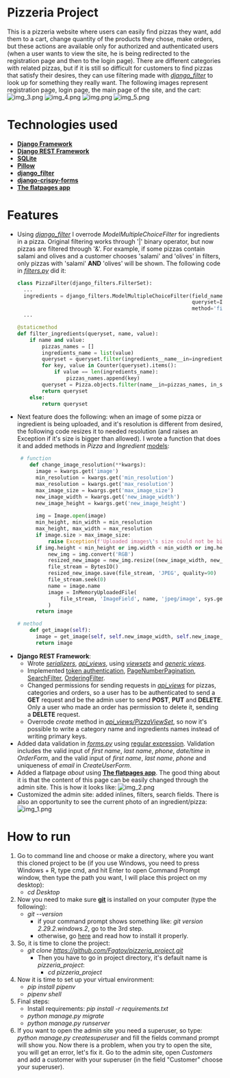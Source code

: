 # Pizzeria Project
This is a pizzeria website where users can easily find pizzas they want, add them to a cart, change quantity of the products they chose, make orders,
but these actions are available only for authorized and authenticated users (when a user wants to view the site, he is being redirected to the registration page and then to the login page).
There are different categories with related pizzas, but if it is still so difficult for customers to find pizzas that satisfy their desires, they can use filtering made with [*django_filter*](https://django-filter.readthedocs.io/en/stable/guide/usage.html)
to look up for something they really want. The following images represent registration page, login page, the main page of the site, and the cart:
![img_3.png](screenshots/img_3.png) ![img_4.png](screenshots/img_4.png) ![img.png](screenshots/img.png) ![img_5.png](screenshots/img_5.png)
# Technologies used
* [**Django Framework**](https://www.djangoproject.com/)
* [**Django REST Framework**](https://www.django-rest-framework.org/)
* [**SQLite**](https://www.sqlite.org/index.html)
* [**Pillow**](https://pillow.readthedocs.io/en/stable/)
* [**django_filter**](https://django-filter.readthedocs.io/en/stable/guide/usage.html)
* [**django-crispy-forms**](https://django-crispy-forms.readthedocs.io/en/latest/)
* [**The flatpages app**](https://docs.djangoproject.com/en/3.1/ref/contrib/flatpages/)
# Features
* Using [*django_filter*](https://django-filter.readthedocs.io/en/stable/guide/usage.html) I overrode *ModelMultipleChoiceFilter* for ingredients in a pizza. Original filtering works through
'|' binary operator, but now pizzas are filtered through '&'. For example, if some pizzas contain salami and olives and
  a customer chooses 'salami' and 'olives' in filters, only pizzas with 'salami' **AND** 'olives' will be shown.
  The following code in [*filters.py*](pizzeria/filters.py) did it:
  ```Python
  class PizzaFilter(django_filters.FilterSet):
    ...
    ingredients = django_filters.ModelMultipleChoiceFilter(field_name='ingredients',
                                                           queryset=Ingredient.objects.all(),
                                                           method='filter_ingredients')
    ...
  
  @staticmethod
  def filter_ingredients(queryset, name, value):
      if name and value:
          pizzas_names = []
          ingredients_name = list(value)
          queryset = queryset.filter(ingredients__name__in=ingredients_name)
          for key, value in Counter(queryset).items():
              if value == len(ingredients_name):
                  pizzas_names.append(key)
          queryset = Pizza.objects.filter(name__in=pizzas_names, in_stock=True)
          return queryset
      else:
          return queryset
  ```
* Next feature does the following: when an image of some pizza or ingredient is being uploaded, and it's resolution is different from desired,
the following code resizes it to needed resolution (and raises an Exception if it's size is bigger than allowed).
  I wrote a function that does it and added methods in *Pizza* and *Ingredient* [models](pizzeria/models.py):
  ```Python
   # function
      def change_image_resolution(**kwargs):
        image = kwargs.get('image')
        min_resolution = kwargs.get('min_resolution')
        max_resolution = kwargs.get('max_resolution')
        max_image_size = kwargs.get('max_image_size')
        new_image_width = kwargs.get('new_image_width')
        new_image_height = kwargs.get('new_image_height')
    
        img = Image.open(image)
        min_height, min_width = min_resolution
        max_height, max_width = max_resolution
        if image.size > max_image_size:
            raise Exception(f'Uploaded images\'s size could not be bigger than {max_image_size}')
        if img.height < min_height or img.width < min_width or img.height > max_height or img.width > max_width:
            new_img = img.convert('RGB')
            resized_new_image = new_img.resize((new_image_width, new_image_height), Image.ANTIALIAS)
            file_stream = BytesIO()
            resized_new_image.save(file_stream, 'JPEG', quality=90)
            file_stream.seek(0)
            name = image.name
            image = InMemoryUploadedFile(
                file_stream, 'ImageField', name, 'jpeg/image', sys.getsizeof(file_stream), None
            )
        return image
  
  # method
      def get_image(self):
        image = get_image(self, self.new_image_width, self.new_image_height)
        return image
  ```
* **Django REST Framework**:
  * Wrote [*serializers*](pizzeria/api/serializers.py), [*api_views*](pizzeria/api/api_views.py), using [*viewsets*](https://www.django-rest-framework.org/api-guide/viewsets/) and [*generic views*](https://www.django-rest-framework.org/api-guide/generic-views/).
  * Implemented [token authentication](https://www.django-rest-framework.org/api-guide/authentication/#tokenauthentication),
    [PageNumberPagination](https://www.django-rest-framework.org/api-guide/pagination/#setup), 
    [SearchFilter](https://www.django-rest-framework.org/api-guide/filtering/#searchfilter),
    [OrderingFilter](https://www.django-rest-framework.org/api-guide/filtering/#orderingfilter).
  * Changed permissions for sending requests in [*api_views*](pizzeria/api/api_views.py) for pizzas, categories and orders, so a user has to be authenticated to send a **GET** request and be the admin user to send **POST**, **PUT** and **DELETE**.
    Only a user who made an order has permission to delete it, sending a **DELETE** request.
  * Overrode *create* method in [*api_views/PizzaViewSet*](pizzeria/api/api_views.py), so now it's possible to write a category name and ingredients names 
    instead of writing primary keys.
* Added data validation in [*forms.py*](pizzeria/forms.py) using [regular expression](https://docs.python.org/3/library/re.html).
   Validation includes the valid input of *first name*, *last name*, *phone*, *date/time* in *OrderForm*, and
    the valid input of *first name*, *last name*, *phone* and uniqueness of *email* in *CreateUserForm*.
* Added a flatpage *about* using [**The flatpages app**](https://docs.djangoproject.com/en/3.1/ref/contrib/flatpages/). The good thing about it is that the content of this page can be easily changed through the admin site. This is how it looks like:
![img_2.png](screenshots/img_2.png)
* Customized the admin site: added inlines, filters, search fields. There is also an opportunity to see 
the current photo of an ingredient/pizza: ![img_1.png](screenshots/img_1.png)
# How to run
1. Go to command line and choose or make a directory, where you want this cloned project to be 
   (if you use Windows, you need to press Windows + R, type cmd, and hit Enter to open Command Prompt window, then type the path you want, I will place this project on my desktop):
   * *cd Desktop*
2. Now you need to make sure [**git**](https://git-scm.com/) is installed on your computer (type the following):
   * *git --version*
       * if your command prompt shows something like: *git version 2.29.2.windows.2*, go to the 3rd step.
       * otherwise, go [here](https://phoenixnap.com/kb/how-to-install-git-windows) and read how to install it properly.
3. So, it is time to clone the project:
   * *git clone https://github.com/Fagtoy/pizzeria_project.git*
     * Then you have to go in project directory, it's default name is *pizzeria_project*:
        * *cd pizzeria_project*
5. Now it is time to set up your virtual environment:
   * *pip install pipenv*
   * *pipenv shell* 
6. Final steps:
   * Install requirements: *pip install -r requirements.txt*
   * *python manage.py migrate*
   * *python manage.py runserver*
7. If you want to open the admin site you need a superuser, so type: *python manage.py createsuperuser* and 
   fill the fields command prompt will show you. Now there is a problem, when you try to open the site, you will get an error, let's fix it.
   Go to the admin site, open *Customers* and add a customer with your superuser (in the field "Customer" choose your superuser).
